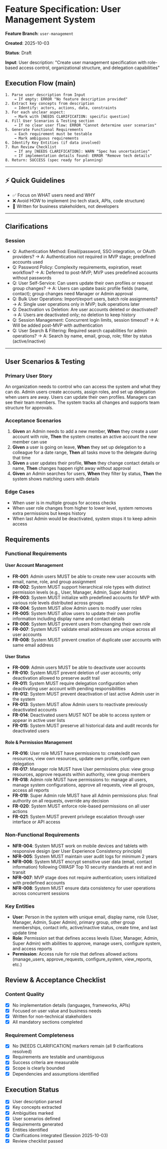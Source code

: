 # Feature Specification: User Management System

**Feature Branch**: `user-management`

**Created**: 2025-10-03

**Status**: Draft

**Input**: User description: "Create user management specification with role-based access control, organizational structure, and delegation capabilities"

## Execution Flow (main)

```
1. Parse user description from Input
    → If empty: ERROR "No feature description provided"
2. Extract key concepts from description
    → Identify: actors, actions, data, constraints
3. For each unclear aspect:
    → Mark with [NEEDS CLARIFICATION: specific question]
4. Fill User Scenarios & Testing section
    → If no clear user flow: ERROR "Cannot determine user scenarios"
5. Generate Functional Requirements
    → Each requirement must be testable
    → Mark ambiguous requirements
6. Identify Key Entities (if data involved)
7. Run Review Checklist
    → If any [NEEDS CLARIFICATION]: WARN "Spec has uncertainties"
    → If implementation details found: ERROR "Remove tech details"
8. Return: SUCCESS (spec ready for planning)
```

---

## ⚡ Quick Guidelines

- ✅ Focus on WHAT users need and WHY
- ❌ Avoid HOW to implement (no tech stack, APIs, code structure)
- 👥 Written for business stakeholders, not developers

---

## Clarifications

### Session

- Q: Authentication Method: Email/password, SSO integration, or OAuth providers? → A: Authentication not required in MVP stage; predefined accounts used
- Q: Password Policy: Complexity requirements, expiration, reset workflow? → A: Deferred to post-MVP; MVP uses predefined accounts without passwords
- Q: User Self-Service: Can users update their own profiles or request group changes? → A: Users can update basic profile fields (name, contact); group changes need Manager or Admin approval
- Q: Bulk User Operations: Import/export users, batch role assignments? → A: Single user operations only in MVP; bulk operations later
- Q: Deactivation vs Deletion: Are user accounts deleted or deactivated? → A: Users are deactivated only; no deletion to keep history
- Q: Session Management: Concurrent login limits, session timeout? → A: Will be added post-MVP with authentication
- Q: User Search & Filtering: Required search capabilities for admin operations? → A: Search by name, email, group, role; filter by status (active/inactive)

---

## User Scenarios & Testing

### Primary User Story

An organization needs to control who can access the system and what they can do. Admin users create accounts, assign roles, and set up delegation when users are away. Users can update their own profiles. Managers can see their team members. The system tracks all changes and supports team structure for approvals.

### Acceptance Scenarios

1. **Given** an Admin needs to add a new member, **When** they create a user account with role, **Then** the system creates an active account the new member can use
2. **Given** a user is going on leave, **When** they set up delegation to a colleague for a date range, **Then** all tasks move to the delegate during that time
3. **Given** a user updates their profile, **When** they change contact details or name, **Then** changes happen right away without approval
4. **Given** an Admin searches for users, **When** they filter by status, **Then** the system shows matching users with details

### Edge Cases

- When user is in multiple groups for access checks
- When user role changes from higher to lower level, system removes extra permissions but keeps history
- When last Admin would be deactivated, system stops it to keep admin access

## Requirements

### Functional Requirements

#### User Account Management

- **FR-001**: Admin users MUST be able to create new user accounts with email, name, role, and group assignment
- **FR-002**: System MUST support hierarchical role types with distinct permission levels (e.g., User, Manager, Admin, Super Admin)
- **FR-003**: System MUST initialize with predefined accounts for MVP with various role levels distributed across groups
- **FR-004**: System MUST allow Admin users to modify user roles
- **FR-005**: System MUST allow users to update their own profile information including display name and contact details
- **FR-006**: System MUST prevent users from changing their own role
- **FR-007**: System MUST validate email addresses are unique across all user accounts
- **FR-008**: System MUST prevent creation of duplicate user accounts with same email address

#### User Status

- **FR-009**: Admin users MUST be able to deactivate user accounts
- **FR-010**: System MUST prevent deletion of user accounts; only deactivation allowed to preserve audit trail
- **FR-011**: System MUST require delegation configuration when deactivating user account with pending responsibilities
- **FR-012**: System MUST prevent deactivation of last active Admin user in the system
- **FR-013**: System MUST allow Admin users to reactivate previously deactivated accounts
- **FR-014**: Deactivated users MUST NOT be able to access system or appear in active user lists
- **FR-015**: System MUST preserve all historical data and audit records for deactivated users

#### Role & Permission Management

- **FR-016**: User role MUST have permissions to: create/edit own resources, view own resources, update own profile, configure own delegation
- **FR-017**: Manager role MUST have User permissions plus: view group resources, approve requests within authority, view group members
- **FR-018**: Admin role MUST have permissions to: manage all users, manage system configurations, approve all requests, view all groups, access all reports
- **FR-019**: Super Admin role MUST have all Admin permissions plus: final authority on all requests, override any decision
- **FR-020**: System MUST enforce role-based permissions on all user actions
- **FR-021**: System MUST prevent privilege escalation through user interface or API access

### Non-Functional Requirements

- **NFR-004**: System MUST work on mobile devices and tablets with responsive design (per User Experience Consistency principle)
- **NFR-005**: System MUST maintain user audit logs for minimum 2 years
- **NFR-006**: System MUST encrypt sensitive user data (email, contact information) following OWASP Top 10 security standards at rest and in transit
- **NFR-007**: MVP stage does not require authentication; users initialized with predefined accounts
- **NFR-008**: System MUST ensure data consistency for user operations across concurrent sessions

### Key Entities

- **User**: Person in the system with unique email, display name, role (User, Manager, Admin, Super Admin), primary group, other group memberships, contact info, active/inactive status, create time, and last update time
- **Role**: Permission set that defines access levels (User, Manager, Admin, Super Admin) with abilities to approve, manage users, configure system, and access reports
- **Permission**: Access rule for role that defines allowed actions (manage_users, approve_requests, configure_system, view_reports, etc.)

## Review & Acceptance Checklist

### Content Quality

- [x] No implementation details (languages, frameworks, APIs)
- [x] Focused on user value and business needs
- [x] Written for non-technical stakeholders
- [x] All mandatory sections completed

### Requirement Completeness

- [x] No [NEEDS CLARIFICATION] markers remain (all 9 clarifications resolved)
- [x] Requirements are testable and unambiguous
- [x] Success criteria are measurable
- [x] Scope is clearly bounded
- [x] Dependencies and assumptions identified

## Execution Status

- [x] User description parsed
- [x] Key concepts extracted
- [x] Ambiguities marked
- [x] User scenarios defined
- [x] Requirements generated
- [x] Entities identified
- [x] Clarifications integrated (Session 2025-10-03)
- [x] Review checklist passed
